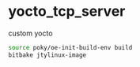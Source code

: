 # yocto_tcp_server
custom yocto

```bash
source poky/oe-init-build-env build
bitbake jtylinux-image
```
